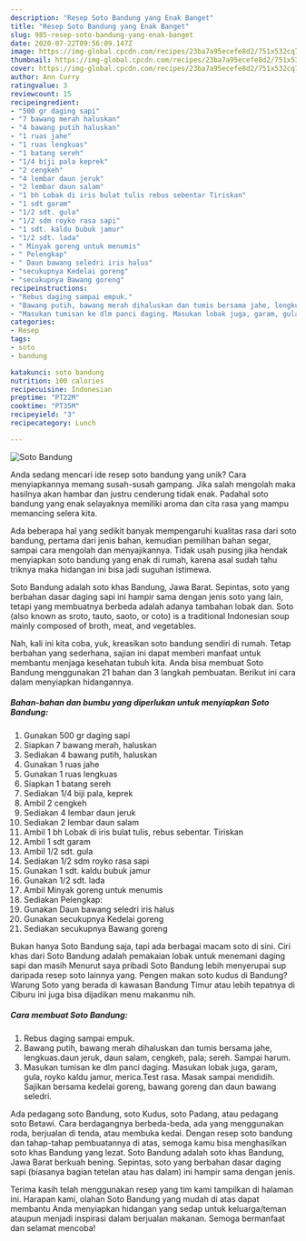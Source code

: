 ```yaml
---
description: "Resep Soto Bandung yang Enak Banget"
title: "Resep Soto Bandung yang Enak Banget"
slug: 985-resep-soto-bandung-yang-enak-banget
date: 2020-07-22T09:56:09.147Z
image: https://img-global.cpcdn.com/recipes/23ba7a95ecefe8d2/751x532cq70/soto-bandung-foto-resep-utama.jpg
thumbnail: https://img-global.cpcdn.com/recipes/23ba7a95ecefe8d2/751x532cq70/soto-bandung-foto-resep-utama.jpg
cover: https://img-global.cpcdn.com/recipes/23ba7a95ecefe8d2/751x532cq70/soto-bandung-foto-resep-utama.jpg
author: Ann Curry
ratingvalue: 3
reviewcount: 15
recipeingredient:
- "500 gr daging sapi"
- "7 bawang merah haluskan"
- "4 bawang putih haluskan"
- "1 ruas jahe"
- "1 ruas lengkuas"
- "1 batang sereh"
- "1/4 biji pala keprek"
- "2 cengkeh"
- "4 lembar daun jeruk"
- "2 lembar daun salam"
- "1 bh Lobak di iris bulat tulis rebus sebentar Tiriskan"
- "1 sdt garam"
- "1/2 sdt. gula"
- "1/2 sdm royko rasa sapi"
- "1 sdt. kaldu bubuk jamur"
- "1/2 sdt. lada"
- " Minyak goreng untuk menumis"
- " Pelengkap"
- " Daun bawang seledri iris halus"
- "secukupnya Kedelai goreng"
- "secukupnya Bawang goreng"
recipeinstructions:
- "Rebus daging sampai empuk."
- "Bawang putih, bawang merah dihaluskan dan tumis bersama jahe, lengkuas.daun jeruk, daun salam, cengkeh, pala; sereh. Sampai harum."
- "Masukan tumisan ke dlm panci daging. Masukan lobak juga, garam, gula, royko kaldu jamur, merica.Test rasa. Masak sampai mendidih. Sajikan bersama kedelai goreng, bawang goreng dan daun bawang seledri."
categories:
- Resep
tags:
- soto
- bandung

katakunci: soto bandung 
nutrition: 100 calories
recipecuisine: Indonesian
preptime: "PT22M"
cooktime: "PT35M"
recipeyield: "3"
recipecategory: Lunch

---
```



![Soto Bandung](https://img-global.cpcdn.com/recipes/23ba7a95ecefe8d2/751x532cq70/soto-bandung-foto-resep-utama.jpg)

Anda sedang mencari ide resep soto bandung yang unik? Cara menyiapkannya memang susah-susah gampang. Jika salah mengolah maka hasilnya akan hambar dan justru cenderung tidak enak. Padahal soto bandung yang enak selayaknya memiliki aroma dan cita rasa yang mampu memancing selera kita.

Ada beberapa hal yang sedikit banyak mempengaruhi kualitas rasa dari soto bandung, pertama dari jenis bahan, kemudian pemilihan bahan segar, sampai cara mengolah dan menyajikannya. Tidak usah pusing jika hendak menyiapkan soto bandung yang enak di rumah, karena asal sudah tahu triknya maka hidangan ini bisa jadi suguhan istimewa.

Soto Bandung adalah soto khas Bandung, Jawa Barat. Sepintas, soto yang berbahan dasar daging sapi ini hampir sama dengan jenis soto yang lain, tetapi yang membuatnya berbeda adalah adanya tambahan lobak dan. Soto (also known as sroto, tauto, saoto, or coto) is a traditional Indonesian soup mainly composed of broth, meat, and vegetables.


Nah, kali ini kita coba, yuk, kreasikan soto bandung sendiri di rumah. Tetap berbahan yang sederhana, sajian ini dapat memberi manfaat untuk membantu menjaga kesehatan tubuh kita. Anda bisa membuat Soto Bandung menggunakan 21 bahan dan 3 langkah pembuatan. Berikut ini cara dalam menyiapkan hidangannya.

<!--inarticleads1-->

##### Bahan-bahan dan bumbu yang diperlukan untuk menyiapkan Soto Bandung:

1. Gunakan 500 gr daging sapi
1. Siapkan 7 bawang merah, haluskan
1. Sediakan 4 bawang putih, haluskan
1. Gunakan 1 ruas jahe
1. Gunakan 1 ruas lengkuas
1. Siapkan 1 batang sereh
1. Sediakan 1/4 biji pala, keprek
1. Ambil 2 cengkeh
1. Sediakan 4 lembar daun jeruk
1. Sediakan 2 lembar daun salam
1. Ambil 1 bh Lobak di iris bulat tulis, rebus sebentar. Tiriskan
1. Ambil 1 sdt garam
1. Ambil 1/2 sdt. gula
1. Sediakan 1/2 sdm royko rasa sapi
1. Gunakan 1 sdt. kaldu bubuk jamur
1. Gunakan 1/2 sdt. lada
1. Ambil  Minyak goreng untuk menumis
1. Sediakan  Pelengkap:
1. Gunakan  Daun bawang seledri iris halus
1. Gunakan secukupnya Kedelai goreng
1. Sediakan secukupnya Bawang goreng


Bukan hanya Soto Bandung saja, tapi ada berbagai macam soto di sini. Ciri khas dari Soto Bandung adalah pemakaian lobak untuk menemani daging sapi dan masih Menurut saya pribadi Soto Bandung lebih menyerupai sup daripada resep soto lainnya yang. Pengen makan soto kudus di Bandung? Warung Soto yang berada di kawasan Bandung Timur atau lebih tepatnya di Ciburu ini juga bisa dijadikan menu makanmu nih. 

<!--inarticleads2-->

##### Cara membuat Soto Bandung:

1. Rebus daging sampai empuk.
1. Bawang putih, bawang merah dihaluskan dan tumis bersama jahe, lengkuas.daun jeruk, daun salam, cengkeh, pala; sereh. Sampai harum.
1. Masukan tumisan ke dlm panci daging. Masukan lobak juga, garam, gula, royko kaldu jamur, merica.Test rasa. Masak sampai mendidih. Sajikan bersama kedelai goreng, bawang goreng dan daun bawang seledri.


Ada pedagang soto Bandung, soto Kudus, soto Padang, atau pedagang soto Betawi. Cara berdagangnya berbeda-beda, ada yang menggunakan roda, berjualan di tenda, atau membuka kedai. Dengan resep soto bandung dan tahap-tahap pembuatannya di atas, semoga kamu bisa menghasilkan soto khas Bandung yang lezat. Soto Bandung adalah soto khas Bandung, Jawa Barat berkuah bening. Sepintas, soto yang berbahan dasar daging sapi (biasanya bagian tetelan atau has dalam) ini hampir sama dengan jenis. 

Terima kasih telah menggunakan resep yang tim kami tampilkan di halaman ini. Harapan kami, olahan Soto Bandung yang mudah di atas dapat membantu Anda menyiapkan hidangan yang sedap untuk keluarga/teman ataupun menjadi inspirasi dalam berjualan makanan. Semoga bermanfaat dan selamat mencoba!
